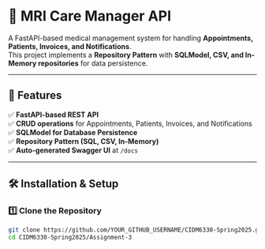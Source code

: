 # 🏥 MRI Care Manager API

A FastAPI-based medical management system for handling **Appointments, Patients, Invoices, and Notifications**.  
This project implements a **Repository Pattern** with **SQLModel, CSV, and In-Memory repositories** for data persistence.

---

## 🚀 Features

✅ **FastAPI-based REST API**  
✅ **CRUD operations** for Appointments, Patients, Invoices, and Notifications  
✅ **SQLModel for Database Persistence**  
✅ **Repository Pattern (SQL, CSV, In-Memory)**  
✅ **Auto-generated Swagger UI** at `/docs`  

---

## 🛠️ Installation & Setup

### 1️⃣ **Clone the Repository**
```bash
git clone https://github.com/YOUR_GITHUB_USERNAME/CIDM6330-Spring2025.git
cd CIDM6330-Spring2025/Assignment-3
